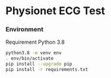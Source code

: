 # Physionet ECG Test

### Environment
Requirement Python 3.8

```sh
python3.8 -m venv env
. env/bin/activate
pip install --upgrade pip
pip install -r requirements.txt
```
